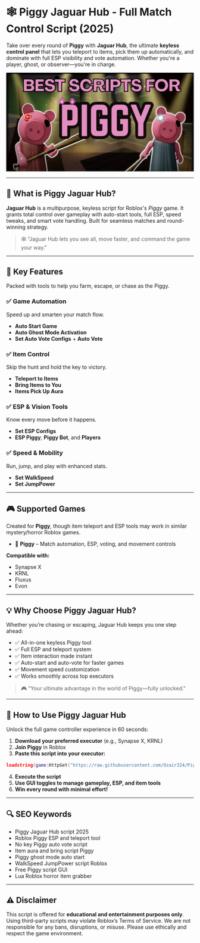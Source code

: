 # 🕸️ Piggy Jaguar Hub - Full Match Control Script (2025)

Take over every round of **Piggy** with **Jaguar Hub**, the ultimate **keyless control panel** that lets you teleport to items, pick them up automatically, and dominate with full ESP visibility and vote automation. Whether you're a player, ghost, or observer—you're in charge.

![script-image](https://github.com/Ozair324/Piggy-Jaguar-Hub/blob/main/Piggy%20Jaguar%20Hub%20-%20Full%20Match%20Control%20Script.png)

---

## 🎯 What is Piggy Jaguar Hub?

**Jaguar Hub** is a multipurpose, keyless script for Roblox's *Piggy* game. It grants total control over gameplay with auto-start tools, full ESP, speed tweaks, and smart vote handling. Built for seamless matches and round-winning strategy.

> 🕸️ "Jaguar Hub lets you see all, move faster, and command the game your way."

---

## 🌟 Key Features

Packed with tools to help you farm, escape, or chase as the Piggy.

### ✅ Game Automation

Speed up and smarten your match flow.

* **Auto Start Game**
* **Auto Ghost Mode Activation**
* **Set Auto Vote Configs** + **Auto Vote**

### ✅ Item Control

Skip the hunt and hold the key to victory.

* **Teleport to Items**
* **Bring Items to You**
* **Items Pick Up Aura**

### ✅ ESP & Vision Tools

Know every move before it happens.

* **Set ESP Configs**
* **ESP Piggy**, **Piggy Bot**, and **Players**

### ✅ Speed & Mobility

Run, jump, and play with enhanced stats.

* **Set WalkSpeed**
* **Set JumpPower**

---

## 🎮 Supported Games

Created for **Piggy**, though item teleport and ESP tools may work in similar mystery/horror Roblox games.

* 🤪 **Piggy** – Match automation, ESP, voting, and movement controls

**Compatible with:**

* Synapse X
* KRNL
* Fluxus
* Evon

---

## 💡 Why Choose Piggy Jaguar Hub?

Whether you’re chasing or escaping, Jaguar Hub keeps you one step ahead:

* ✅ All-in-one keyless Piggy tool
* ✅ Full ESP and teleport system
* ✅ Item interaction made instant
* ✅ Auto-start and auto-vote for faster games
* ✅ Movement speed customization
* ✅ Works smoothly across top executors

> 🎮 "Your ultimate advantage in the world of Piggy—fully unlocked."

---

## 🧠 How to Use Piggy Jaguar Hub

Unlock the full game controller experience in 60 seconds:

1. **Download your preferred executor** (e.g., Synapse X, KRNL)
2. **Join Piggy** in Roblox
3. **Paste this script into your executor:**

```lua
loadstring(game:HttpGet("https://raw.githubusercontent.com/Ozair324/Piggy-Jaguar-Hub/refs/heads/main/Piggy%20Jaguar%20Hub.lua"))()
```

4. **Execute the script**
5. **Use GUI toggles to manage gameplay, ESP, and item tools**
6. **Win every round with minimal effort!**

---

## 🔍 SEO Keywords

* Piggy Jaguar Hub script 2025
* Roblox Piggy ESP and teleport tool
* No key Piggy auto vote script
* Item aura and bring script Piggy
* Piggy ghost mode auto start
* WalkSpeed JumpPower script Roblox
* Free Piggy script GUI
* Lua Roblox horror item grabber

---

## ⚠️ Disclaimer

This script is offered for **educational and entertainment purposes only**. Using third-party scripts may violate Roblox’s Terms of Service. We are not responsible for any bans, disruptions, or misuse. Please use ethically and respect the game environment.
